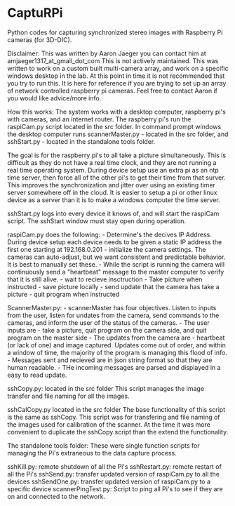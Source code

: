 # CaptuRPi
Python codes for capturing synchronized stereo images with Raspberry Pi cameras (for 3D-DIC).

Disclaimer: 
This was written by Aaron Jaeger you can contact him at amjaeger1317_at_gmail_dot_com
This is not actively maintained. 
This was written to work on a custom built multi-camera array, and work on a specific windows desktop in the lab. 
At this point in time it is not recommended that you try to run this. It is here for reference if you are trying to set up an array of network controlled raspberry pi cameras. Feel free to contact Aaron if you would like advice/more info. 


How this works:
The system works with a desktop computer, raspberry pi's with cameras, and an internet router. 
The raspberry pi's run the raspiCam.py script located in the src folder. 
In command prompt windows the desktop computer runs scannerMaster.py - located in the src folder, and sshStart.py - located in the standalone tools folder. 

The goal is for the raspberry pi's to all take a picture simultaneously. This is difficult as they do not have a real time clock, and they are not running a real time operating system. During device setup use an extra pi as an ntp time server, then force all of the other pi's to get their time from that surver. This improves the synchronization and jitter over using an existing timer server somewhere off in the cloud. It is easier to setup a pi or other linux device as a server than it is to make a windows computer the time server. 

sshStart.py logs into every device it knows of, and will start the raspiCam script. The sshStart window must stay open during operation.

raspiCam.py does the following: 
	- Determine's the decives IP Address. During device setup each device needs to be given a static IP address the first one starting at 192.168.0.201 
	- initialize the camera settings. The cameras can auto-adjust, but we want consistent and predictable behavior. It is best to manually set these. 
	- While the script is running the camera will continuously send a "heartbeat" message to the master computer to verify that it is still alive. 
	- wait to recieve insctruction
	- Take picture when instructed
	- save picture locally
	- send update that the camera has take a picture 
	- quit program when instructed 

ScannerMaster.py: 
	- scannerMaster has four objectives. Listen to inputs from the user, listen for undates from the camera, send commands to the cameras, and inform the user of the status of the cameras. 
	- The user inputs are - take a picture, quit program on the camera side, and quit program on the master side
	- The updates from the camera are - heartbeat (or lack of one) and image captured. Updates come out of order, and within a window of time, the majority of the program is managing this flood of info. 
	- Messages sent and recieved are in json string format so that they are human readable. 
	- THe incoming messages are parsed and displayed in a easy to read update. 

sshCopy.py: 
	located in the src folder
	This script manages the image transfer and file naming for all the images.

sshCalCopy.py 
	located in the src folder
	The base functionality of this script is the same as sshCopy. This script was for transfering and file naming of the images used for calibration of the scanner. At the time it was more convenient to duplicate the sshCopy script than the extend the functionality. 


The standalone tools folder: These were single function scripts for managing the Pi's extraneous to the data capture process. 

sshKill.py: remote shutdown of all the Pi's 
sshRestart.py: remote restart of all the Pi's 
sshSend.py: transfer updated version of raspiCam.py to all the devices 
sshSendOne.py: transfer updated version of raspiCam.py to a specific device
scannerPingTest.py: Script to ping all Pi's to see if they are on and connected to the network. 


